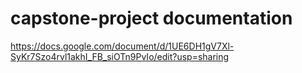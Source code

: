 # capstone-project documentation

https://docs.google.com/document/d/1UE6DH1gV7Xl-SyKr7Szo4rvl1akhI_FB_siOTn9PvIo/edit?usp=sharing 
